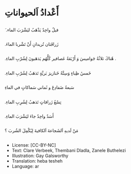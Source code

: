 # أَعْدادُ اَلحيواناتِ

##
َ .فيلٌ واحِدٌ يَذْهَبُ ليَشْرَبَ الماء 

##
 .زَرافَتان تُريدانِ أَنْ تَشْربا الماءَ 

##
 .هٌناكَ ثلاثُةُ جَواميسَ وَ أَرْبَعَةُ عَصافير
كُلُّهُم يَذهَبونَ لِشُرْبِ الماءِ .

##
  .خَمسُ ظِباءٍ وَسِتَّةُ خَنازيرَ بَريَّةٍ تَذهَبُ لِشُرْبِ الماءِ 

##
سَبعةُ ضَفادِعَ و ثَماني سَماكاتٍ في الماءِ

##
 .تِسْعُ زَرافاتٍ تَذهبُ لِشُرِبِ الماءِ 

##
  .أَسَدٌ واحِدٌ جاءَ ليَشْرَبَ الماءِ 

##
مَنْ لَديهِ اَلشَجاعةَ اَلكافيةَ لِيُكْمِلَ الشُربَ ؟  

##
* License: [CC-BY-NC]
* Text: Clare Verbeek, Thembani Dladla, Zanele Buthelezi
* Illustration: Gay Galsworthy
* Translation: heba tesheh
* Language: ar
